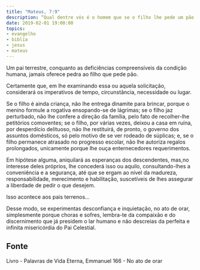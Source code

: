```yaml
---
title: "Mateus, 7:9"
description: “Qual dentre vós é o homem que se o filho lhe pede um pão lhe dará uma pedra?” – Jesus
date: 2019-02-01 19:00:00
topics: 
- evangelho
- biblia
- jesus
- mateus
---
```


Um pai terrestre, conquanto as deficiências compreensíveis da condição humana, jamais
oferece pedra ao filho que pede pão.

Certamente que, em lhe examinando essa ou aquela solicitação, considerará os
imperativos de tempo, circunstância, necessidade ou lugar.

Se o filho é ainda criança, não lhe entrega dinamite para brincar, porque o menino formule
a rogativa ensopando-se de lágrimas; se o filho jaz perturbado, não lhe confere a direção
da família, pelo fato de recolher-lhe petitórios comoventes; se o filho, por várias vezes,
deixou a casa em ruína, por desperdício delituoso, não lhe restituirá, de pronto, o governo
dos assuntos domésticos, só pelo motivo de se ver rodeado de súplicas; e, se o filho
permanece atrasado no progresso escolar, não lhe autoriza regalos prolongados,
unicamente porque lhe ouça enternecedores requerimentos.

Em hipótese alguma, aniquilará as esperanças dos descendentes, mas,no interesse deles
próprios, lhe concederá isso ou aquilo, consultando-lhes a conveniência e a segurança,
até que se ergam ao nível da madureza, responsabilidade, merecimento e habilitação,
suscetíveis de lhes assegurar a liberdade de pedir o que desejem.

Isso acontece aos pais terrenos...

Desse modo, se experimentas desconfiança e inquietação, no ato de orar, simplesmente
porque choras e sofres, lembra-te da compaixão e do discernimento que já presidem o lar
humano e não descreias da perfeita e infinita misericórdia do Pai Celestial.



## Fonte
Livro - Palavras de Vida Eterna, Emmanuel
166 - No ato de orar
